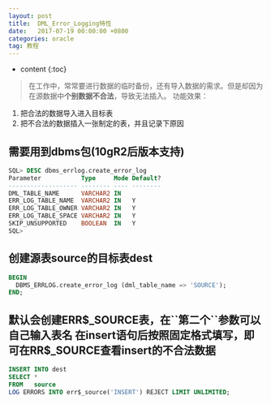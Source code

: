 ```yaml
---
layout: post
title:  DML_Error_Logging特性
date:   2017-07-19 00:00:00 +0800
categories: oracle
tag: 教程
---
```


* content
{:toc}


> 在工作中，常常要进行数据的临时备份，还有导入数据的需求。但是却因为在源数据中**个别数据不合法**，导致无法插入。
功能效果：
1. 把合法的数据导入进入目标表
2. 把不合法的数据插入一张制定的表，并且记录下原因

需要用到dbms包(10gR2后版本支持)
---
```sql
SQL> DESC dbms_errlog.create_error_log
Parameter           Type     Mode Default? 
------------------- -------- ---- -------- 
DML_TABLE_NAME      VARCHAR2 IN            
ERR_LOG_TABLE_NAME  VARCHAR2 IN   Y        
ERR_LOG_TABLE_OWNER VARCHAR2 IN   Y        
ERR_LOG_TABLE_SPACE VARCHAR2 IN   Y        
SKIP_UNSUPPORTED    BOOLEAN  IN   Y        
SQL> 
```

创建源表source的目标表dest
---
```sql
BEGIN
  DBMS_ERRLOG.create_error_log (dml_table_name => 'SOURCE');
END;
```

默认会创建ERR$_SOURCE表，在``第二个``参数可以自己输入表名  
在insert语句后按照固定格式填写，即可在RR$_SOURCE查看insert的不合法数据  
---
```sql
INSERT INTO dest
SELECT *
FROM   source
LOG ERRORS INTO err$_source('INSERT') REJECT LIMIT UNLIMITED;
```







